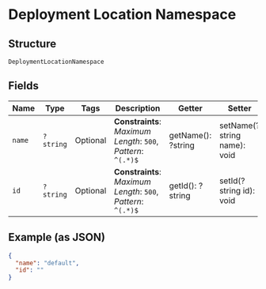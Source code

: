 
# Deployment Location Namespace

## Structure

`DeploymentLocationNamespace`

## Fields

| Name | Type | Tags | Description | Getter | Setter |
|  --- | --- | --- | --- | --- | --- |
| `name` | `?string` | Optional | **Constraints**: *Maximum Length*: `500`, *Pattern*: `^(.*)$` | getName(): ?string | setName(?string name): void |
| `id` | `?string` | Optional | **Constraints**: *Maximum Length*: `500`, *Pattern*: `^(.*)$` | getId(): ?string | setId(?string id): void |

## Example (as JSON)

```json
{
  "name": "default",
  "id": ""
}
```

